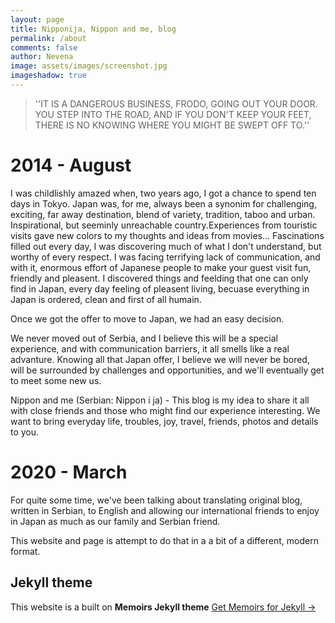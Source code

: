 ```yaml
---
layout: page
title: Nipponija, Nippon and me, blog 
permalink: /about
comments: false
author: Nevena
image: assets/images/screenshot.jpg
imageshadow: true
---
```

> ''IT IS A DANGEROUS BUSINESS, FRODO, GOING OUT YOUR DOOR. YOU STEP INTO THE ROAD, AND IF YOU DON'T KEEP YOUR FEET, THERE IS NO KNOWING WHERE YOU MIGHT BE SWEPT OFF TO.''

# 2014 - August

I was childlishly amazed when, two years ago, I got a chance to spend ten days in Tokyo. Japan was, for me, always been a synonim for challenging, exciting, far away destination, blend of variety, tradition, taboo and urban. Inspirational, but seeminly unreachable country.Experiences from touristic visits gave new colors to my thoughts and ideas from movies... Fascinations filled out every day, I was discovering much of what I don't understand, but worthy of every respect. I was facing terrifying lack of communication, and with it, enormous effort of Japanese people to make your guest visit fun, friendly and pleasent. I discovered things and feelding that one can only find in Japan, every day feeling of pleasent living, becuase everything in Japan is ordered, clean and first of all humain. 

Once we got the offer to move to Japan, we had an easy decision. 

We never moved out of Serbia, and I believe this will be a special experience, and with communication barriers, it all smells like a real advanture. Knowing all that Japan offer, I believe we will never be bored, will be surrounded by challenges and opportunities, and we'll eventually get to meet some new us. 

Nippon and me (Serbian: Nippon i ja) - This blog is my idea to share it all with close friends and those who might find our experience interesting. We want to bring everyday life, troubles, joy, travel, friends, photos and details to you. 

# 2020 - March

For quite some time, we've been talking about translating original blog, written in Serbian, to English and allowing our international friends to enjoy in Japan as much as our family and Serbian friend. 

This website and page is attempt to do that in a a bit of a different, modern format.

## Jekyll theme

This website is a built on **Memoirs Jekyll theme** <a target="_blank" href="https://bootstrapstarter.com/bootstrap-templates/jekyll-theme-memoirs/" class="btn btn-dark"> Get Memoirs for Jekyll &rarr;</a>

